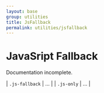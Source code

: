 ```yaml
---
layout: base
group: utilities
title: JsFallback
permalink: utilities/jsfallback
---
```


# JavaSript Fallback

<p class="hint hint--negative">Documentation incomplete.</p>

| `.js-fallback` | … |
| `.js-only`     | … |

<!--
    <p class="intro">Use these utility-classes inside markup/templates to either display elements as _fallback if JavaScript is not available_ or to display certain elements  _only if JavaScript is enabled_.</p>

    ## .js-fallback

    Elements with this utility class are **hidden if JavaScript is active** and **visible if JavaScript is inactive**. Use this class for fallback elements and to make sure any operation works and any page makes sense without JavaScript.

    ### Example: .ratingInput

    A proper example would be the element [.ratingInput](/pages/components/ratingInput.html) which simply does not work if JavaScript is not available. Instead, a `<select>` is shown as fallback.

    ```html
    <form class="ratingInput ratingInput--rated-3" yoi-ratinginput="uid:1234; score:3;">
        <div class="js-fallback">
            <select class="select" name="exampleRating">
                <option value="5">5 | very good</option>
                <option value="4">4 | good</option>
                <option value="3">3 | fairly good</option>
                <option value="2">2 | still okay</option>
                <option value="1">1 | pretty bad</option>
            </select>
            <span class="btn m-l-2">
                <input type="submit" value="Submit" />
                <span>Submit</span>
            </span>
        </div>
    </form>
    <form>
        <select class="select" name="exampleRating">
            <option value="5">5 | very good</option>
            <option value="4">4 | good</option>
            <option value="3">3 | fairly good</option>
            <option value="2">2 | still okay</option>
            <option value="1">1 | pretty bad</option>
        </select>
        <span class="btn m-l-2">
            <input type="submit" value="Submit" />
            <span>Submit</span>
        </span>
    </form>
    ```

    ## .js-only

    Elements with this utility class are visible only if JavaScript is available. Use this class to **hide elements that only work or make sense if JavaScript is enabled and need no fallback** since they do not provide any **crucial feature**.

    ```html
    <div class="js-only" id="jsOnlyElement">
        <p class="fs-2 lh-3">Some element that only works with JavaScript enabled.</p>
    </div>
    ```

    <script>
        $(function () {
            var element = $("#jsOnlyElement");
            (function(){
                element
                    .fadeIn("slow")
                    .animate({ marginLeft: 200 }, 1000)
                    .animate({ marginLeft: 0 },   1000)
                    .fadeOut("slow", arguments.callee);
            }());
        });
    </script>
-->